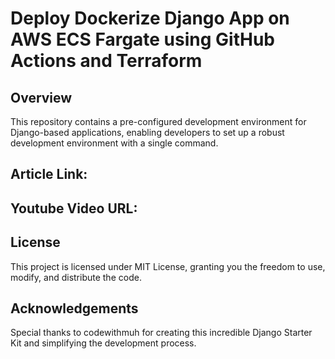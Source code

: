 # Deploy Dockerize Django App on AWS ECS Fargate using GitHub Actions and Terraform




## Overview

This repository contains a pre-configured development environment for Django-based applications, enabling developers to set up a robust development environment with a single command.

## Article Link: 
## Youtube Video URL: 

   
## License
This project is licensed under MIT License, granting you the freedom to use, modify, and distribute the code.

## Acknowledgements
Special thanks to codewithmuh for creating this incredible Django Starter Kit and simplifying the development process.



